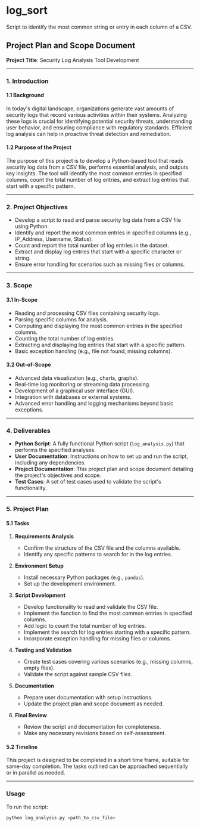  # log_sort

Script to identify the most common string or entry in each column of a CSV.

## Project Plan and Scope Document
**Project Title**: Security Log Analysis Tool Development

---

### 1. Introduction

#### 1.1 Background
In today's digital landscape, organizations generate vast amounts of security logs that record various activities within their systems. Analyzing these logs is crucial for identifying potential security threats, understanding user behavior, and ensuring compliance with regulatory standards. Efficient log analysis can help in proactive threat detection and remediation.

#### 1.2 Purpose of the Project
The purpose of this project is to develop a Python-based tool that reads security log data from a CSV file, performs essential analysis, and outputs key insights. The tool will identify the most common entries in specified columns, count the total number of log entries, and extract log entries that start with a specific pattern.

---

### 2. Project Objectives
- Develop a script to read and parse security log data from a CSV file using Python.
- Identify and report the most common entries in specified columns (e.g., IP_Address, Username, Status).
- Count and report the total number of log entries in the dataset.
- Extract and display log entries that start with a specific character or string.
- Ensure error handling for scenarios such as missing files or columns.

---

### 3. Scope

#### 3.1 In-Scope
- Reading and processing CSV files containing security logs.
- Parsing specific columns for analysis.
- Computing and displaying the most common entries in the specified columns.
- Counting the total number of log entries.
- Extracting and displaying log entries that start with a specific pattern.
- Basic exception handling (e.g., file not found, missing columns).

#### 3.2 Out-of-Scope
- Advanced data visualization (e.g., charts, graphs).
- Real-time log monitoring or streaming data processing.
- Development of a graphical user interface (GUI).
- Integration with databases or external systems.
- Advanced error handling and logging mechanisms beyond basic exceptions.

---

### 4. Deliverables
- **Python Script**: A fully functional Python script (`log_analysis.py`) that performs the specified analyses.
- **User Documentation**: Instructions on how to set up and run the script, including any dependencies.
- **Project Documentation**: This project plan and scope document detailing the project's objectives and scope.
- **Test Cases**: A set of test cases used to validate the script's functionality.

---

### 5. Project Plan

#### 5.1 Tasks

1. **Requirements Analysis**
   - Confirm the structure of the CSV file and the columns available.
   - Identify any specific patterns to search for in the log entries.

2. **Environment Setup**
   - Install necessary Python packages (e.g., `pandas`).
   - Set up the development environment.

3. **Script Development**
   - Develop functionality to read and validate the CSV file.
   - Implement the function to find the most common entries in specified columns.
   - Add logic to count the total number of log entries.
   - Implement the search for log entries starting with a specific pattern.
   - Incorporate exception handling for missing files or columns.

4. **Testing and Validation**
   - Create test cases covering various scenarios (e.g., missing columns, empty files).
   - Validate the script against sample CSV files.

5. **Documentation**
   - Prepare user documentation with setup instructions.
   - Update the project plan and scope document as needed.

6. **Final Review**
   - Review the script and documentation for completeness.
   - Make any necessary revisions based on self-assessment.

#### 5.2 Timeline
This project is designed to be completed in a short time frame, suitable for same-day completion. The tasks outlined can be approached sequentially or in parallel as needed.

---

### Usage

To run the script:
```bash
python log_analysis.py <path_to_csv_file>

